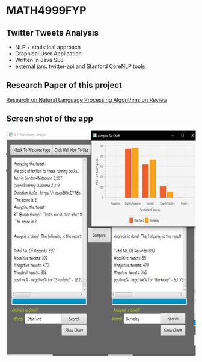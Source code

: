 # MATH4999FYP
## Twitter Tweets Analysis

<ul>
<li>NLP + statistical approach</li>
<li>Graphical User Application</li>
<li>Written in Java SE8</li>
<li>external jars: twitter-api and Stanford CoreNLP tools</li>
</ul>

## Research Paper of this project
[Research on Natural Language Processing Algorithms on Review](./report.pdf)


## Screen shot of the app
<img src="figure_3_2.png" alt="Screen Shot" height="600" width="800" />
